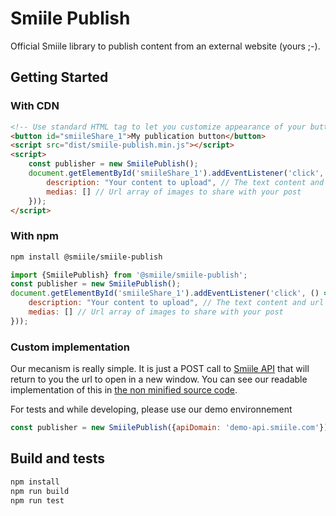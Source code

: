 # Smiile Publish

Official Smiile library to publish content from an external website (yours ;-).

## Getting Started

### With CDN
```html
<!-- Use standard HTML tag to let you customize appearance of your button. -->
<button id="smiileShare_1">My publication button</button>
<script src="dist/smiile-publish.min.js"></script>
<script>
    const publisher = new SmiilePublish();
    document.getElementById('smiileShare_1').addEventListener('click', () => publisher.publish({
        description: "Your content to upload", // The text content and url to upload on your Smiile network
        medias: [] // Url array of images to share with your post
    }));
</script>
```


### With npm

```bash
npm install @smiile/smiile-publish
```

```js
import {SmiilePublish} from '@smiile/smiile-publish';
const publisher = new SmiilePublish();
document.getElementById('smiileShare_1').addEventListener('click', () => publisher.publish({
    description: "Your content to upload", // The text content and url to upload on your Smiile network
    medias: [] // Url array of images to share with your post
}));
```


### Custom implementation

Our mecanism is really simple. It is just a POST call to [Smiile API](https://www.smiile.com/api/doc/publish) that will return to you the url to open in
a new window. You can see our readable implementation of this in [the non minified source code](src/smiile-publish.js).

For tests and while developing, please use our demo environnement
```js
const publisher = new SmiilePublish({apiDomain: 'demo-api.smiile.com'});
```

## Build and tests

```bash
npm install
npm run build
npm run test
```
